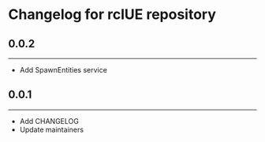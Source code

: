 # Changelog for rclUE repository

## 0.0.2 ##
------------------------
* Add SpawnEntities service

## 0.0.1 ##
------------------------
* Add CHANGELOG
* Update maintainers
